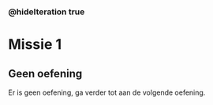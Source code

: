 ### @hideIteration true
# Missie 1
## Geen oefening

Er is geen oefening, ga verder tot aan de volgende oefening.
